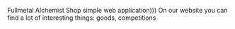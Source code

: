 Fullmetal Alchemist Shop
simple web application)))
On our website you can find a lot of interesting things: goods, competitions
